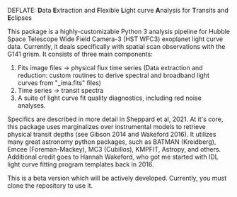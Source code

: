DEFLATE:
**D**ata **E**xtraction and **F**lexible **L**ight curve **A**nalysis for **T**ransits and **E**clipses

This package is a highly-customizable Python 3 analysis pipeline for Hubble Space Telescope Wide Field Camera-3 (HST WFC3) exoplanet light curve data. Currently, it deals specifically with spatial scan observations with the G141 grism. It consists of three main components:

1. Fits image files -> physical flux time series (Data extraction and reduction: custom routines to derive spectral and broadband light curves from "\_ima.fits" files)
2. Time series -> transit spectra
3. A suite of light curve fit quality diagnostics, including red noise analyses.

Specifics are described in more detail in Sheppard et al, 2021. At it's core, this package uses marginalizes over instrumental models to retrieve physical transit depths (see Gibson 2014 and Wakeford 2016). It utilizes many great astronomy python packages, such as BATMAN (Kreidberg), Emcee (Foreman-Mackey), MC3 (Cubillos), KMPFIT, Astropy, and others. Additional credit goes to Hannah Wakeford, who got me started with IDL light curve fitting program templates back in 2016.

This is a beta version which will be actively developed. Currently, you must clone the repository to use it.

